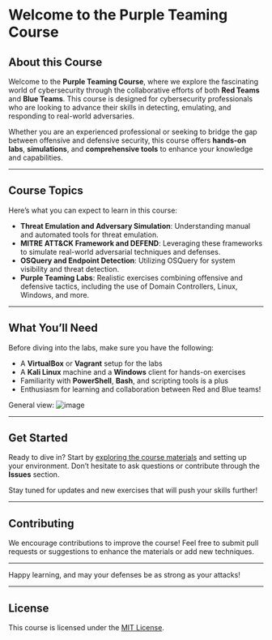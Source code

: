 # Welcome to the Purple Teaming Course

## About this Course

Welcome to the **Purple Teaming Course**, where we explore the fascinating world of cybersecurity through the collaborative efforts of both **Red Teams** and **Blue Teams**. This course is designed for cybersecurity professionals who are looking to advance their skills in detecting, emulating, and responding to real-world adversaries.

Whether you are an experienced professional or seeking to bridge the gap between offensive and defensive security, this course offers **hands-on labs**, **simulations**, and **comprehensive tools** to enhance your knowledge and capabilities.

---

## Course Topics

Here’s what you can expect to learn in this course:

- **Threat Emulation and Adversary Simulation**: Understanding manual and automated tools for threat emulation.
- **MITRE ATT&CK Framework and DEFEND**: Leveraging these frameworks to simulate real-world adversarial techniques and defenses.
- **OSQuery and Endpoint Detection**: Utilizing OSQuery for system visibility and threat detection.
- **Purple Teaming Labs**: Realistic exercises combining offensive and defensive tactics, including the use of Domain Controllers, Linux, Windows, and more.

---

## What You’ll Need

Before diving into the labs, make sure you have the following:

- A **VirtualBox** or **Vagrant** setup for the labs
- A **Kali Linux** machine and a **Windows** client for hands-on exercises
- Familiarity with **PowerShell**, **Bash**, and scripting tools is a plus
- Enthusiasm for learning and collaboration between Red and Blue teams!

General view:
![image](https://github.com/user-attachments/assets/abaf2246-28b5-43c8-8572-4fcb26e63510)

---

## Get Started

Ready to dive in? Start by [exploring the course materials](./path_to_materials) and setting up your environment. Don’t hesitate to ask questions or contribute through the **Issues** section.

Stay tuned for updates and new exercises that will push your skills further!

---

## Contributing

We encourage contributions to improve the course! Feel free to submit pull requests or suggestions to enhance the materials or add new techniques.

---

Happy learning, and may your defenses be as strong as your attacks!

---

## License

This course is licensed under the [MIT License](./LICENSE).

